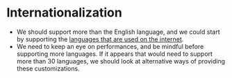 # Internationalization

-   We should support more than the English language, and we could start by
    supporting the [languages that are used on the
    internet](https://en.wikipedia.org/wiki/Languages_used_on_the_Internet).
-   We need to keep an eye on performances, and be mindful before
    supporting more languages. If it appears that would need to support
    more than 30 languages, we should look at alternative ways of providing
    these customizations.
